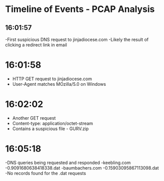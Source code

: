 # Timeline of Events - PCAP Analysis

## 16:01:57
-First suspicious DNS request to jinjadiocese.com
-Likely the result of clicking a redirect link in email

# 16:01:58
- HTTP GET request to jinjadiocese.com
- User-Agent matches MOzilla/5.0 on Windows

# 16:02:02
- Another GET request
- Content-type: application/octet-stream
- Contains a suspicious file - GURV.zip

# 16:05:18
-DNS queries being requested and responded
   -keebling.com
   -0.9091680638418338.dat
   -baumbachers.com
   -0.15903095867113098.dat
-No records found for the .dat requests

